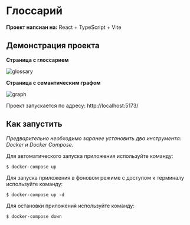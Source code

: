 # Глоссарий

**Проект напсиан на:** React + TypeScript + Vite

## Демонстрация проекта

**Страница с глоссарием**

![glossary](https://github.com/ZuevaDarya/glossary/assets/80260736/04a39338-3465-4679-8f3a-47c9d9c4c018)

**Страница с семантическим графом**

![graph](https://github.com/ZuevaDarya/glossary/assets/80260736/f52ca731-aeeb-4e3a-8f8e-4092d0b8c2ca)

Проект запускается по адресу: http://localhost:5173/

## Как запустить
*Предварительно необходимо заранее установить два инструмента: Docker и Docker Compose.*

Для автоматического запуска приложения используйте команду:

`$ docker-compose up`

Для запуска приложения в фоновом режиме с доступом к терминалу используйте команду:

`$ docker-compose up -d`

Для остановки приложения используйте команду:

`$ docker-compose down`

